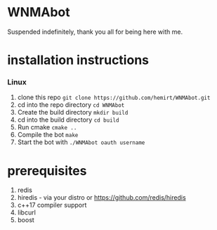 # WNMAbot

Suspended indefinitely, thank you all for being here with me.

# installation instructions
### Linux
1. clone this repo `git clone https://github.com/hemirt/WNMAbot.git`
2. cd into the repo directory `cd WNMAbot`
3. Create the build directory `mkdir build`
4. cd into the build directory `cd build`
5. Run cmake `cmake ..`
6. Compile the bot `make`
7. Start the bot with `./WNMAbot oauth username`

# prerequisites
1. redis
2. hiredis - via your distro or https://github.com/redis/hiredis
3. c++17 compiler support
4. libcurl
5. boost
